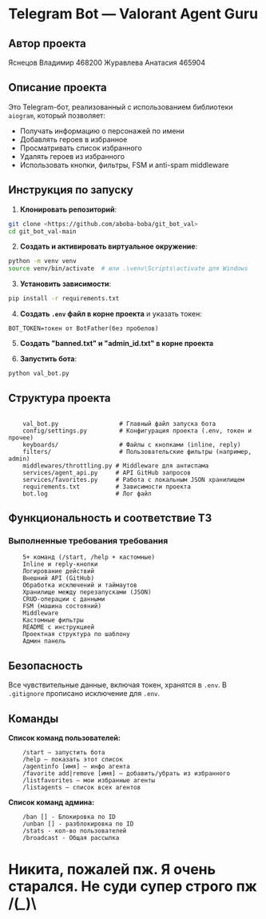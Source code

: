# Telegram Bot — Valorant Agent Guru

## Автор проекта
Яснецов Владимир 468200
Журавлева Анатасия 465904

## Описание проекта

Это Telegram-бот, реализованный с использованием библиотеки `aiogram`, который позволяет:

- Получать информацию о персонажей по имени
- Добавлять героев в избранное
- Просматривать список избранного
- Удалять героев из избранного
- Использовать кнопки, фильтры, FSM и anti-spam middleware

## Инструкция по запуску

1. **Клонировать репозиторий**:

```bash
git clone <https://github.com/aboba-boba/git_bot_val>
cd git_bot_val-main
```

2. **Создать и активировать виртуальное окружение**:

```bash
python -m venv venv
source venv/bin/activate  # или .\venv\Scripts\activate для Windows
```

3. **Установить зависимости**:

```bash
pip install -r requirements.txt
```

4. **Создать `.env` файл в корне проекта** и указать токен:

```
BOT_TOKEN=токен от BotFather(без пробелов)
```

5. **Создать "banned.txt" и "admin_id.txt" в корне проекта**

5. **Запустить бота**:

```bash
python val_bot.py
```

## Структура проекта

```

    val_bot.py                 # Главный файл запуска бота
    config/settings.py         # Конфигурация проекта (.env, токен и прочее)
    keyboards/                 # Файлы с кнопками (inline, reply)
    filters/                   # Пользовательские фильтры (например, admin)
    middlewares/throttling.py # Middleware для антиспама
    services/agent_api.py     # API GitHub запросов
    services/favorites.py     # Работа с локальным JSON хранилищем
    requirements.txt          # Зависимости проекта
    bot.log                   # Лог файл
```

## Функциональность и соответствие ТЗ

### Выполненные требования требования
                              
```
    5+ команд (/start, /help + кастомные)    
    Inline и reply-кнопки                    
    Логирование действий                     
    Внешний API (GitHub)                     
    Обработка исключений и таймаутов         
    Хранилище между перезапусками (JSON)      
    CRUD-операции с данными                 
    FSM (машина состояний)                   
    Middleware                               
    Кастомные фильтры                        
    README с инструкцией                     
    Проектная структура по шаблону   
    Админ панель         
```
## Безопасность

Все чувствительные данные, включая токен, хранятся в `.env`. В `.gitignore` прописано исключение для `.env`.

## Команды 
**Список команд пользователей:**
```
    /start — запустить бота
    /help — показать этот список
    /agentinfo [имя] — инфо агента
    /favorite add|remove [имя] — добавить/убрать из избранного
    /listfavorites — мои избранные агенты
    /listagents — список всех агентов
```

 **Список команд админа:**
```
    /ban [] - Блокировка по ID
    /unban [] - разблокировка по ID
    /stats - кол-во пользователей
    /broadcast - Общая рассылка
```



# Никита, пожалей пж. Я очень старался. Не суди супер строго пж /(*_*)\